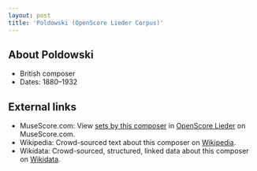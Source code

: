 ```yaml
---
layout: post
title: 'Poldowski (OpenScore Lieder Corpus)'
---
```


## About Poldowski

- British composer
- Dates: 1880–1932

## External links

- MuseScore.com: View [sets by this composer] in [OpenScore Lieder] on MuseScore.com.
- Wikipedia: Crowd-sourced text about this composer on [Wikipedia].
- Wikidata: Crowd-sourced, structured, linked data about this composer on [Wikidata].

[Wikipedia]: https://en.wikipedia.org/wiki/Poldowski
[Wikidata]: https://www.wikidata.org/wiki/Q4107299
[sets by this composer]: https://musescore.com/openscore-lieder-corpus/sets?order=title&text=Poldowski
[OpenScore Lieder]: https://musescore.com/openscore-lieder-corpus

